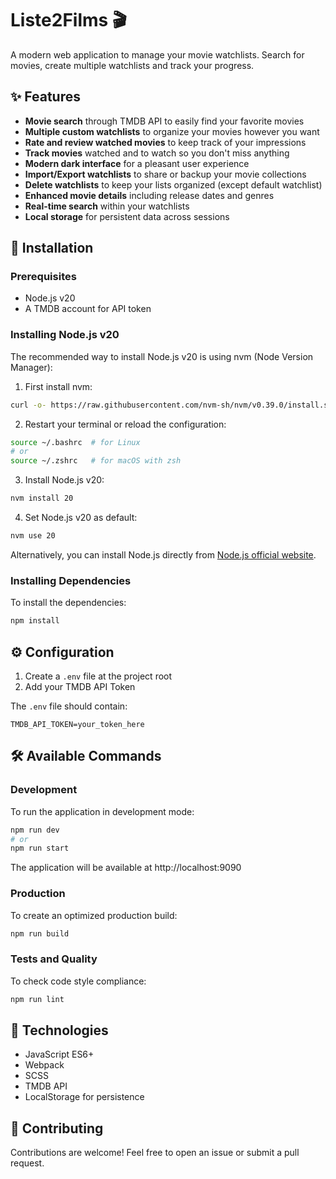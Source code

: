 # Liste2Films 🎬

A modern web application to manage your movie watchlists. Search for movies, create multiple watchlists and track your progress.

## ✨ Features

* **Movie search** through TMDB API to easily find your favorite movies
* **Multiple custom watchlists** to organize your movies however you want
* **Rate and review watched movies** to keep track of your impressions
* **Track movies** watched and to watch so you don't miss anything
* **Modern dark interface** for a pleasant user experience
* **Import/Export watchlists** to share or backup your movie collections
* **Delete watchlists** to keep your lists organized (except default watchlist)
* **Enhanced movie details** including release dates and genres
* **Real-time search** within your watchlists
* **Local storage** for persistent data across sessions

## 🚀 Installation

### Prerequisites

* Node.js v20
* A TMDB account for API token

### Installing Node.js v20

The recommended way to install Node.js v20 is using nvm (Node Version Manager):

1. First install nvm:
```bash
curl -o- https://raw.githubusercontent.com/nvm-sh/nvm/v0.39.0/install.sh | bash
```

2. Restart your terminal or reload the configuration:
```bash
source ~/.bashrc  # for Linux
# or
source ~/.zshrc   # for macOS with zsh
```

3. Install Node.js v20:
```bash
nvm install 20
```

4. Set Node.js v20 as default:
```bash
nvm use 20
```

Alternatively, you can install Node.js directly from [Node.js official website](https://nodejs.org/).

### Installing Dependencies

To install the dependencies:

```bash
npm install
```

## ⚙️ Configuration

1. Create a `.env` file at the project root
2. Add your TMDB API Token

The `.env` file should contain:
```
TMDB_API_TOKEN=your_token_here
```

## 🛠️ Available Commands

### Development

To run the application in development mode:
```bash
npm run dev
# or
npm run start
```
The application will be available at http://localhost:9090

### Production

To create an optimized production build:
```bash
npm run build
```

### Tests and Quality

To check code style compliance:
```bash
npm run lint
```

## 🔧 Technologies

* JavaScript ES6+
* Webpack
* SCSS
* TMDB API
* LocalStorage for persistence

## 🤝 Contributing

Contributions are welcome! Feel free to open an issue or submit a pull request.